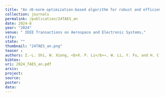```yaml
---
title: "An ℓ0-norm optimization-based algorithm for robust and efficient MIMO localization"
collection: journals
permalink: /publication/24TAES_an
date: 2024-8
year: "2024"
venue: " IEEE Transactions on Aerospace and Electronic Systems,"
city: 
state: ""
thumbnail: "24TAES_an.png"
teaser : 
authors: Z.-L. Shi, W. Xiong, <b>X. P. Li</b>∗, W. Li, Y. Fu, and H. C. So
bibtex: 
uri: 2024_TAES_an.pdf
arxiv: 
project: 
source: 
poster: 
data:
---
```


